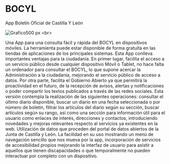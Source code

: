 
# BOCYL
App Boletín Oficial de Castilla Y León


![Grafico500 px](https://user-images.githubusercontent.com/50744075/125844323-a850c061-e2d9-448e-bffc-d662b388acf9.png)
<br\>

Una App para una consulta fácil y rápida del BOCYL en dispositivos móviles. La herramienta puede estar disponible de forma gratuita en las tiendas de aplicaciones de los principales sistemas.
Esta App conlleva importantes ventajas para la ciudadanía. En primer lugar, facilita el acceso a un servicio público desde cualquier dispositivo Móvil o Tablet, no hace falta un ordenador para consultar el BOCYL, lo que supone acercar la Administración a la ciudadanía, mejorando el servicio público de acceso a datos.
Por otra parte, facilita el Gobierno Abierto ya que permitirá la proactividad en el futuro, de la recepción de avisos, alertas y notificaciones o poder compartir los textos publicados a través de las redes sociales.
Esta versión contempla la realización de las siguientes operaciones: consultar el último diario disponible, buscar un diario en una fecha seleccionada o por número de boletín, filtrar los artículos del diario según su sección, buscar artículos según su rango, así como una sección para información útil para el usuario como enlaces de interés, direcciones y contactos, introduciendo novedades y mejoras relevantes respecto al servicios ya existentes en la web.
Utilización de datos que proceden del portal de datos abiertos de la Junta de Castilla y León.
La facilidad en su uso mostrando un menú de navegación sencillo que nos mueva por la app, incorporación de servicios de accesibilidad propios mejorando la interfaz de usuario para asistir a aquellos que tienen discapacidades o que temporalmente no pueden interactuar por completo con un dispositivo.




